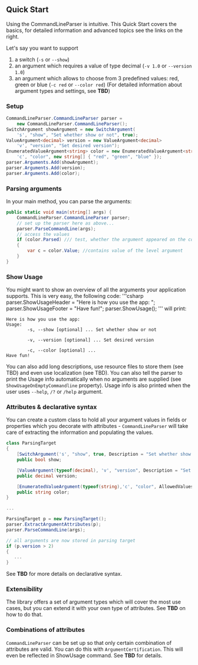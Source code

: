 ## Quick Start

Using the CommandLineParser is intuitive. This Quick Start covers the basics, for detailed information and advanced topics see the links on the right. 

Let's say you want to support
 1. a switch (`-s` or `--show`)
 2. an argument which requires a value of type decimal (`-v 1.0` or `--version 1.0`) 
 3. an argument which allows to choose from 3 predefined values: red, green or blue (`-c red` or `--color red`)
(For detailed information about argument types and settings, see **TBD**)

### Setup

```csharp
CommandLineParser.CommandLineParser parser = 
    new CommandLineParser.CommandLineParser();
SwitchArgument showArgument = new SwitchArgument(
    's', "show", "Set whether show or not", true);
ValueArgument<decimal> version = new ValueArgument<decimal>
    'v', "version", "Set desired version");
EnumeratedValueArgument<string> color = new EnumeratedValueArgument<string>
    'c', "color", new string[] { "red", "green", "blue" });
parser.Arguments.Add(showArgument);
parser.Arguments.Add(version);
parser.Arguments.Add(color);
```

### Parsing arguments 

In your main method, you can parse the arguments: 
```csharp
public static void main(string[] args) {
    CommandLineParser.CommandLineParser parser; 
    // set up the parser here as above...  
    parser.ParseCommandLine(args); 
    // access the values 
    if (color.Parsed) /// test, whether the argument appeared on the command line
    {
        var c = color.Value; //contains value of the level argument
    }  
}
```

### Show Usage 
You might want to show an overview of all the arguments your application supports. This is very easy, the following code: 
'''csharp
parser.ShowUsageHeader = "Here is how you use the app: ";
parser.ShowUsageFooter = "Have fun!";
parser.ShowUsage();
'''
will print: 
```
Here is how you use the app:
Usage:
        -s, --show [optional] ... Set whether show or not
   
        -v, --version [optional] ... Set desired version

        -c, --color [optional] ...
Have fun!
```

You can also add long descriptions, use resource files to store them (see TBD) and even use localization (see TBD). 
You can also tell the parser to print the Usage info automatically when no arguments are supplied (see `ShowUsageOnEmptyCommandline` property). Usage info is also printed when the user uses `--help`, `/?` or `/help` argument.

### Attributes & declarative syntax

You can create a custom class to hold all your argument values in fields or properties which you decorate with attributes - `CommandLineParser` will take care of extracting the information and populating the values. 

```csharp 
class ParsingTarget
{
    [SwitchArgument('s', "show", true, Description = "Set whether show or not")]
    public bool show;

    [ValueArgument(typeof(decimal), 'v', "version", Description = "Set desired version")]
    public decimal version;

    [EnumeratedValueArgument(typeof(string),'c', "color", AllowedValues = "red;green;blue")]
    public string color;
}

...

ParsingTarget p = new ParsingTarget();
parser.ExtractArgumentAttributes(p);
parser.ParseCommandLine(args);

// all arguments are now stored in parsing target
if (p.version > 2)
{
   ... 
}
```

See **TBD** for more details on declarative syntax. 

### Extensibility

The library offers a set of argument types which will cover the most use cases, but you can extend it with your own type of attributes. See **TBD** on how to do that. 

### Combinations of attributes

`CommandLineParser` can be set up so that only certain combination of attributes are valid. You can do this with `ArgumentCertification`. This will even be reflected in ShowUsage command. See **TBD** for details. 


